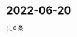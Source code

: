 # 2022-06-20

共 0 条

<!-- BEGIN WEIBO -->
<!-- 最后更新时间 Mon Jun 20 2022 05:13:44 GMT+0800 (China Standard Time) -->

<!-- END WEIBO -->
